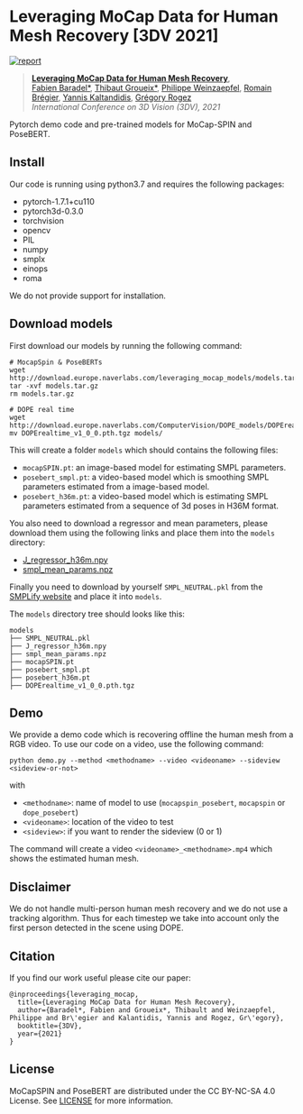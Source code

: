 # Leveraging MoCap Data for Human Mesh Recovery [3DV 2021]

[![report](https://img.shields.io/badge/ArXiv-Paper-red)](https://arxiv.org/abs/2110.09243)

> [**Leveraging MoCap Data for Human Mesh Recovery**](https://arxiv.org/abs/2110.09243),            
> [Fabien Baradel*](https://fabienbaradel.github.io/),
> [Thibaut Groueix*](https://imagine.enpc.fr/~groueixt/),
> [Philippe Weinzaepfel](https://europe.naverlabs.com/people_user/philippe-weinzaepfel/),
> [Romain Brégier](https://europe.naverlabs.com/people_user/romain-bregier/),
> [Yannis Kaltandidis](https://www.skamalas.com/),
[Grégory Rogez](https://europe.naverlabs.com/people_user/gregory-rogez/)       
> *International Conference on 3D Vision (3DV), 2021*

Pytorch demo code and pre-trained models for MoCap-SPIN and PoseBERT.

## Install

Our code is running using python3.7 and requires the following packages:

- pytorch-1.7.1+cu110
- pytorch3d-0.3.0
- torchvision
- opencv
- PIL
- numpy
- smplx
- einops
- roma

We do not provide support for installation.

## Download models

First download our models by running the following command:

```
# MocapSpin & PoseBERTs
wget http://download.europe.naverlabs.com/leveraging_mocap_models/models.tar.gz
tar -xvf models.tar.gz
rm models.tar.gz

# DOPE real time
wget http://download.europe.naverlabs.com/ComputerVision/DOPE_models/DOPErealtime_v1_0_0.pth.tgz
mv DOPErealtime_v1_0_0.pth.tgz models/
```

This will create a folder ```models``` which should contains the following files:
- ```mocapSPIN.pt```: an image-based model for estimating SMPL parameters.
- ```posebert_smpl.pt```: a video-based model which is smoothing SMPL parameters estimated from a image-based model.
- ```posebert_h36m.pt```: a video-based model which is estimating SMPL parameters estimated from a sequence of 3d poses
  in H36M format.

You also need to download a regressor and mean parameters, please download them using the following links and place them into the ```models``` directory:
- [J_regressor_h36m.npy](https://drive.google.com/file/d/1ZPVtzWRcN97U4c8F4ZOm9tAzibQQxlqS/view?usp=sharing)
- [smpl_mean_params.npz](https://download.openmmlab.com/mmpose/datasets/smpl_mean_params.npz)

Finally you need to download by yourself ```SMPL_NEUTRAL.pkl``` from
the [SMPLify website](https://smplify.is.tue.mpg.de/index.html) and place it into ```models```.

The ```models``` directory tree should looks like this:
```
models
├── SMPL_NEUTRAL.pkl
├── J_regressor_h36m.npy
├── smpl_mean_params.npz
├── mocapSPIN.pt
├── posebert_smpl.pt
├── posebert_h36m.pt
├── DOPErealtime_v1_0_0.pth.tgz
```

## Demo

We provide a demo code which is recovering offline the human mesh from a RGB video. To use our code on a video, use the
following command:

```
python demo.py --method <methodname> --video <videoname> --sideview <sideview-or-not>
```

with

- ```<methodname>```: name of model to use (```mocapspin_posebert```, ```mocapspin``` or ```dope_posebert```)
- ```<videoname>```: location of the video to test
- ```<sideview>```: if you want to render the sideview (0 or 1)

The command will create a video ```<videoname>_<methodname>.mp4``` which shows the estimated human mesh.

## Disclaimer

We do not handle multi-person human mesh recovery and we do not use a tracking algorithm. Thus for each timestep we take
into account only the first person detected in the scene using DOPE.

## Citation

If you find our work useful please cite our paper:

```
@inproceedings{leveraging_mocap,
  title={Leveraging MoCap Data for Human Mesh Recovery},
  author={Baradel*, Fabien and Groueix*, Thibault and Weinzaepfel, Philippe and Br\'egier and Kalantidis, Yannis and Rogez, Gr\'egory},
  booktitle={3DV},
  year={2021}
}
```

## License

MoCapSPIN and PoseBERT are distributed under the CC BY-NC-SA 4.0 License. See [LICENSE](LICENSE) for more information.
